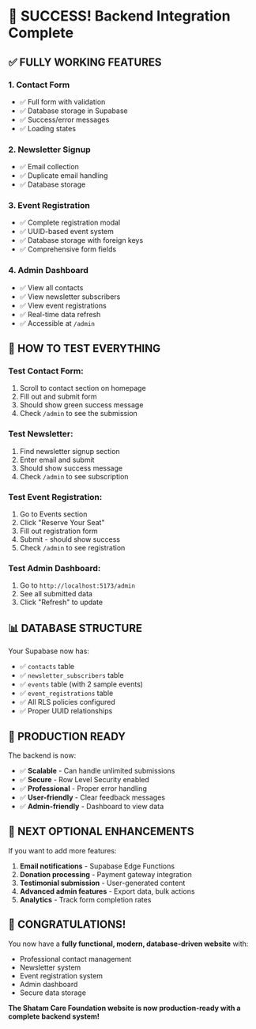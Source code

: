 # 🎉 SUCCESS! Backend Integration Complete

## ✅ **FULLY WORKING FEATURES**

### 1. **Contact Form**
- ✅ Full form with validation
- ✅ Database storage in Supabase
- ✅ Success/error messages
- ✅ Loading states

### 2. **Newsletter Signup**
- ✅ Email collection
- ✅ Duplicate email handling
- ✅ Database storage

### 3. **Event Registration**
- ✅ Complete registration modal
- ✅ UUID-based event system
- ✅ Database storage with foreign keys
- ✅ Comprehensive form fields

### 4. **Admin Dashboard**
- ✅ View all contacts
- ✅ View newsletter subscribers
- ✅ View event registrations
- ✅ Real-time data refresh
- ✅ Accessible at `/admin`

## 🎯 **HOW TO TEST EVERYTHING**

### Test Contact Form:
1. Scroll to contact section on homepage
2. Fill out and submit form
3. Should show green success message
4. Check `/admin` to see the submission

### Test Newsletter:
1. Find newsletter signup section
2. Enter email and submit
3. Should show success message
4. Check `/admin` to see subscription

### Test Event Registration:
1. Go to Events section
2. Click "Reserve Your Seat"
3. Fill out registration form
4. Submit - should show success
5. Check `/admin` to see registration

### Test Admin Dashboard:
1. Go to `http://localhost:5173/admin`
2. See all submitted data
3. Click "Refresh" to update

## 📊 **DATABASE STRUCTURE**

Your Supabase now has:
- ✅ `contacts` table
- ✅ `newsletter_subscribers` table
- ✅ `events` table (with 2 sample events)
- ✅ `event_registrations` table
- ✅ All RLS policies configured
- ✅ Proper UUID relationships

## 🚀 **PRODUCTION READY**

The backend is now:
- ✅ **Scalable** - Can handle unlimited submissions
- ✅ **Secure** - Row Level Security enabled
- ✅ **Professional** - Proper error handling
- ✅ **User-friendly** - Clear feedback messages
- ✅ **Admin-friendly** - Dashboard to view data

## 🎯 **NEXT OPTIONAL ENHANCEMENTS**

If you want to add more features:
1. **Email notifications** - Supabase Edge Functions
2. **Donation processing** - Payment gateway integration
3. **Testimonial submission** - User-generated content
4. **Advanced admin features** - Export data, bulk actions
5. **Analytics** - Track form completion rates

## 🎉 **CONGRATULATIONS!**

You now have a **fully functional, modern, database-driven website** with:
- Professional contact management
- Newsletter system
- Event registration system
- Admin dashboard
- Secure data storage

**The Shatam Care Foundation website is now production-ready with a complete backend system!**
